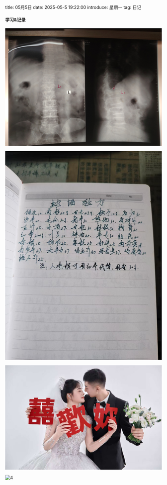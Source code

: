 title: 05月5日
date: 2025-05-5 19:22:00
introduce: 星期一
tag: 日记

#### 学习&记录
![1](/static/img/2025/05/5/1.jpg)

![2](/static/img/2025/05/5/2.jpg)

![3](/static/img/2025/05/5/3.jpg)

![4](/static/img/2025/05/5/4.jpg)

